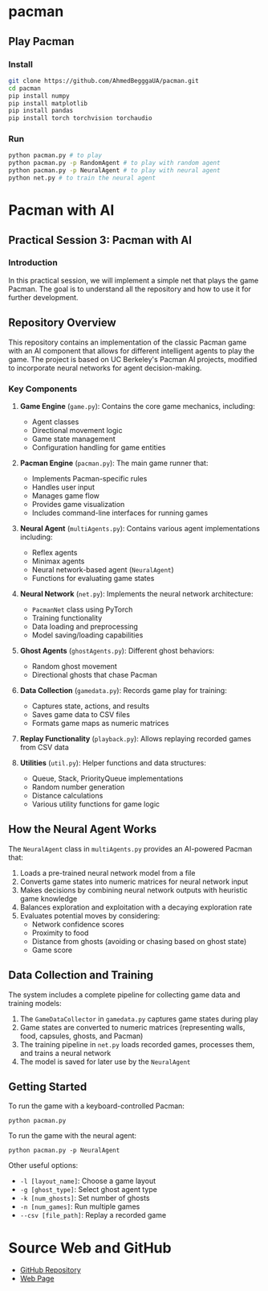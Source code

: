 # pacman

## Play Pacman
### Install

```bash
git clone https://github.com/AhmedBegggaUA/pacman.git
cd pacman
pip install numpy
pip install matplotlib
pip install pandas
pip install torch torchvision torchaudio
```
### Run

```bash
python pacman.py # to play
python pacman.py -p RandomAgent # to play with random agent
python pacman.py -p NeuralAgent # to play with neural agent
python net.py # to train the neural agent
```


# Pacman with AI

## Practical Session 3: Pacman with AI

### Introduction

In this practical session, we will implement a simple net that plays the game Pacman. The goal is to understand all the repository and how to use it for further development.

## Repository Overview

This repository contains an implementation of the classic Pacman game with an AI component that allows for different intelligent agents to play the game. The project is based on UC Berkeley's Pacman AI projects, modified to incorporate neural networks for agent decision-making.

### Key Components

1. **Game Engine** (`game.py`): Contains the core game mechanics, including:
   - Agent classes
   - Directional movement logic
   - Game state management
   - Configuration handling for game entities

2. **Pacman Engine** (`pacman.py`): The main game runner that:
   - Implements Pacman-specific rules
   - Handles user input
   - Manages game flow
   - Provides game visualization
   - Includes command-line interfaces for running games

3. **Neural Agent** (`multiAgents.py`): Contains various agent implementations including:
   - Reflex agents
   - Minimax agents
   - Neural network-based agent (`NeuralAgent`)
   - Functions for evaluating game states

4. **Neural Network** (`net.py`): Implements the neural network architecture:
   - `PacmanNet` class using PyTorch
   - Training functionality
   - Data loading and preprocessing
   - Model saving/loading capabilities

5. **Ghost Agents** (`ghostAgents.py`): Different ghost behaviors:
   - Random ghost movement
   - Directional ghosts that chase Pacman

6. **Data Collection** (`gamedata.py`): Records game play for training:
   - Captures state, actions, and results
   - Saves game data to CSV files
   - Formats game maps as numeric matrices

7. **Replay Functionality** (`playback.py`): Allows replaying recorded games from CSV data

8. **Utilities** (`util.py`): Helper functions and data structures:
   - Queue, Stack, PriorityQueue implementations
   - Random number generation
   - Distance calculations
   - Various utility functions for game logic

## How the Neural Agent Works

The `NeuralAgent` class in `multiAgents.py` provides an AI-powered Pacman that:

1. Loads a pre-trained neural network model from a file
2. Converts game states into numeric matrices for neural network input
3. Makes decisions by combining neural network outputs with heuristic game knowledge
4. Balances exploration and exploitation with a decaying exploration rate
5. Evaluates potential moves by considering:
   - Network confidence scores
   - Proximity to food
   - Distance from ghosts (avoiding or chasing based on ghost state)
   - Game score

## Data Collection and Training

The system includes a complete pipeline for collecting game data and training models:

1. The `GameDataCollector` in `gamedata.py` captures game states during play
2. Game states are converted to numeric matrices (representing walls, food, capsules, ghosts, and Pacman)
3. The training pipeline in `net.py` loads recorded games, processes them, and trains a neural network
4. The model is saved for later use by the `NeuralAgent`

## Getting Started

To run the game with a keyboard-controlled Pacman:
```
python pacman.py
```

To run the game with the neural agent:
```
python pacman.py -p NeuralAgent
```

Other useful options:
- `-l [layout_name]`: Choose a game layout
- `-g [ghost_type]`: Select ghost agent type
- `-k [num_ghosts]`: Set number of ghosts
- `-n [num_games]`: Run multiple games
- `--csv [file_path]`: Replay a recorded game


# Source Web and GitHub
- [GitHub Repository](
    https://github.com/AhmedBegggaUA/pacman)
- [Web Page](https://inst.eecs.berkeley.edu/~cs188/fa24/projects/proj2/)
